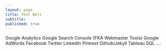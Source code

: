 ```yaml
---
layout: page
title: Tool Belt
subtitle:
published: true
---
```

Google Analytics
Google Search Console (FKA Webmaster Tools)
Google AdWords
Facebook
Twitter
LinkedIn
Pintrest
Github/Jekyll
Tableau
SQL
....
